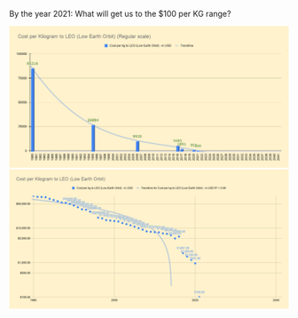 By the year 2021: What will get us to the $100 per KG range?

<img src="/assets/images/Cost-per-KG-reg.png">
<img src="/assets/images/Cost-per-KG-log.png">

